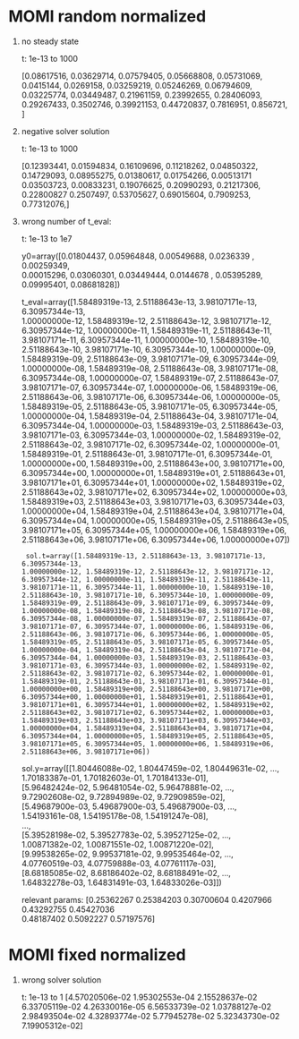 # MOMI random normalized

1. no steady state

    t: 1e-13 to 1000
    
    [0.08617516, 0.03629714, 0.07579405, 0.05668808, 0.05731069, 0.0415144,
    0.0269158,  0.03259219, 0.05246269, 0.06794609, 0.03225774, 0.03449487,
    0.21961159, 0.23992655, 0.28406093, 0.29267433, 0.3502746,  0.39921153,
    0.44720837, 0.7816951,  0.856721,  ]
    
2. negative solver solution

    t: 1e-13 to 1000

    [0.12393441, 0.01594834, 0.16109696, 0.11218262, 0.04850322, 0.14729093,
    0.08955275, 0.01380617, 0.01754266, 0.00513171 0.03503723, 0.00833231,
    0.19076625, 0.20990293, 0.21217306, 0.22800827 0.2507497,  0.53705627,
    0.69015604, 0.7909253,  0.77312076,]

3. wrong number of t_eval:

    t: 1e-13 to 1e7

    y0=array([0.01804437, 0.05964848, 0.00549688, 0.0236339 , 0.00259349,                                                
       0.00015296, 0.03060301, 0.03449444, 0.0144678 , 0.05395289,                                                   
       0.09995401, 0.08681828])
    
    t_eval=array([1.58489319e-13, 2.51188643e-13, 3.98107171e-13, 6.30957344e-13,                                        
       1.00000000e-12, 1.58489319e-12, 2.51188643e-12, 3.98107171e-12,                                               
       6.30957344e-12, 1.00000000e-11, 1.58489319e-11, 2.51188643e-11,                                               
       3.98107171e-11, 6.30957344e-11, 1.00000000e-10, 1.58489319e-10,                                               
       2.51188643e-10, 3.98107171e-10, 6.30957344e-10, 1.00000000e-09,                                               
       1.58489319e-09, 2.51188643e-09, 3.98107171e-09, 6.30957344e-09,                                               
       1.00000000e-08, 1.58489319e-08, 2.51188643e-08, 3.98107171e-08,                                               
       6.30957344e-08, 1.00000000e-07, 1.58489319e-07, 2.51188643e-07,                                               
       3.98107171e-07, 6.30957344e-07, 1.00000000e-06, 1.58489319e-06,                                               
       2.51188643e-06, 3.98107171e-06, 6.30957344e-06, 1.00000000e-05,                                               
       1.58489319e-05, 2.51188643e-05, 3.98107171e-05, 6.30957344e-05,                                               
       1.00000000e-04, 1.58489319e-04, 2.51188643e-04, 3.98107171e-04,                                               
       6.30957344e-04, 1.00000000e-03, 1.58489319e-03, 2.51188643e-03,                                               
       3.98107171e-03, 6.30957344e-03, 1.00000000e-02, 1.58489319e-02,                                               
       2.51188643e-02, 3.98107171e-02, 6.30957344e-02, 1.00000000e-01,                                               
       1.58489319e-01, 2.51188643e-01, 3.98107171e-01, 6.30957344e-01,                                               
       1.00000000e+00, 1.58489319e+00, 2.51188643e+00, 3.98107171e+00,                                               
       6.30957344e+00, 1.00000000e+01, 1.58489319e+01, 2.51188643e+01,                                               
       3.98107171e+01, 6.30957344e+01, 1.00000000e+02, 1.58489319e+02,                                               
       2.51188643e+02, 3.98107171e+02, 6.30957344e+02, 1.00000000e+03,                                               
       1.58489319e+03, 2.51188643e+03, 3.98107171e+03, 6.30957344e+03,                                               
       1.00000000e+04, 1.58489319e+04, 2.51188643e+04, 3.98107171e+04,                                               
       6.30957344e+04, 1.00000000e+05, 1.58489319e+05, 2.51188643e+05,                                               
       3.98107171e+05, 6.30957344e+05, 1.00000000e+06, 1.58489319e+06,                                               
       2.51188643e+06, 3.98107171e+06, 6.30957344e+06, 1.00000000e+07])

        sol.t=array([1.58489319e-13, 2.51188643e-13, 3.98107171e-13, 6.30957344e-13,                                         
       1.00000000e-12, 1.58489319e-12, 2.51188643e-12, 3.98107171e-12,                                               
       6.30957344e-12, 1.00000000e-11, 1.58489319e-11, 2.51188643e-11,                                               
       3.98107171e-11, 6.30957344e-11, 1.00000000e-10, 1.58489319e-10,                                               
       2.51188643e-10, 3.98107171e-10, 6.30957344e-10, 1.00000000e-09,                                               
       1.58489319e-09, 2.51188643e-09, 3.98107171e-09, 6.30957344e-09,                                               
       1.00000000e-08, 1.58489319e-08, 2.51188643e-08, 3.98107171e-08,                                               
       6.30957344e-08, 1.00000000e-07, 1.58489319e-07, 2.51188643e-07,                                               
       3.98107171e-07, 6.30957344e-07, 1.00000000e-06, 1.58489319e-06,                                               
       2.51188643e-06, 3.98107171e-06, 6.30957344e-06, 1.00000000e-05,                                               
       1.58489319e-05, 2.51188643e-05, 3.98107171e-05, 6.30957344e-05,                                               
       1.00000000e-04, 1.58489319e-04, 2.51188643e-04, 3.98107171e-04,                                               
       6.30957344e-04, 1.00000000e-03, 1.58489319e-03, 2.51188643e-03,                                               
       3.98107171e-03, 6.30957344e-03, 1.00000000e-02, 1.58489319e-02,                                               
       2.51188643e-02, 3.98107171e-02, 6.30957344e-02, 1.00000000e-01,                                               
       1.58489319e-01, 2.51188643e-01, 3.98107171e-01, 6.30957344e-01,                                               
       1.00000000e+00, 1.58489319e+00, 2.51188643e+00, 3.98107171e+00,                                               
       6.30957344e+00, 1.00000000e+01, 1.58489319e+01, 2.51188643e+01,                                               
       3.98107171e+01, 6.30957344e+01, 1.00000000e+02, 1.58489319e+02,                                               
       2.51188643e+02, 3.98107171e+02, 6.30957344e+02, 1.00000000e+03,                                               
       1.58489319e+03, 2.51188643e+03, 3.98107171e+03, 6.30957344e+03,                                               
       1.00000000e+04, 1.58489319e+04, 2.51188643e+04, 3.98107171e+04,                                               
       6.30957344e+04, 1.00000000e+05, 1.58489319e+05, 2.51188643e+05,                                               
       3.98107171e+05, 6.30957344e+05, 1.00000000e+06, 1.58489319e+06,                                               
       2.51188643e+06, 3.98107171e+06])

    sol.y=array([[1.80446088e-02, 1.80447459e-02, 1.80449631e-02, ...,                                                   
        1.70183387e-01, 1.70182603e-01, 1.70184133e-01],  
       [5.96482424e-02, 5.96481054e-02, 5.96478881e-02, ...,                                                         
        9.72902608e-02, 9.72894989e-02, 9.72909859e-02],  
       [5.49687900e-03, 5.49687900e-03, 5.49687900e-03, ...,                                                         
        1.54193161e-08, 1.54195178e-08, 1.54191247e-08],  
       ...,                  
       [5.39528198e-02, 5.39527783e-02, 5.39527125e-02, ...,                                                         
        1.00871382e-02, 1.00871551e-02, 1.00871220e-02],  
       [9.99538265e-02, 9.99537181e-02, 9.99535464e-02, ...,                                                         
        4.07760519e-03, 4.07759888e-03, 4.07761117e-03],  
       [8.68185085e-02, 8.68186402e-02, 8.68188491e-02, ...,                                                         
        1.64832278e-03, 1.64831491e-03, 1.64833026e-03]])

    relevant params: [0.25362267 0.25384203 0.30700604 0.4207966  0.43292755 0.45427036                                                   
 0.48187402 0.5092227  0.57197576]

# MOMI fixed normalized

1. wrong solver solution

    t: 1e-13 to 1
    [4.57020506e-02 1.95302553e-04 2.15528637e-02 6.33705119e-02
    4.26330016e-05 6.56533739e-02 1.03788127e-02 2.98493504e-02
    4.32893774e-02 5.77945278e-02 5.32343730e-02 7.19905312e-02]